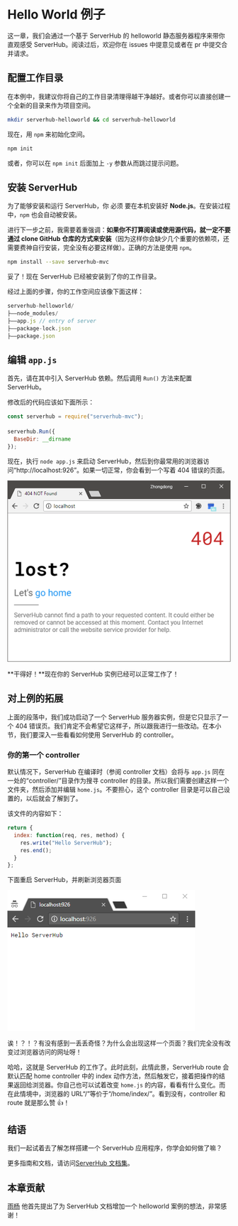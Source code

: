 # Hello World 例子

这一章，我们会通过一个基于 ServerHub 的 helloworld 静态服务器程序来带你直观感受 ServerHub。阅读过后，欢迎你在 issues 中提意见或者在 pr 中提交合并请求。

## 配置工作目录

在本例中，我建议你将自己的工作目录清理得越干净越好。或者你可以直接创建一个全新的目录来作为项目空间。

```bash
mkdir serverhub-helloworld && cd serverhub-helloworld
```

现在，用 `npm` 来初始化空间。

```bash
npm init
```

或者，你可以在 `npm init` 后面加上 `-y` 参数从而跳过提示问题。

## 安装 ServerHub

为了能够安装和运行 ServerHub，你 必须 要在本机安装好 **Node.js**。在安装过程中，`npm` 也会自动被安装。

进行下一步之前，我需要着重强调：**如果你不打算阅读或使用源代码，就一定不要通过 clone GitHub 仓库的方式来安装**（因为这样你会缺少几个重要的依赖项，还需要费神自行安装，完全没有必要这样做）。正确的方法是使用 `npm`。

```bash
npm install --save serverhub-mvc
```

妥了！现在 ServerHub 已经被安装到了你的工作目录。

经过上面的步骤，你的工作空间应该像下面这样：

```js
serverhub-helloworld/
├——node_modules/
├——app.js // entry of server
├——package-lock.json
├——package.json
```

## 编辑 `app.js`

首先，请在其中引入 ServerHub 依赖。然后调用 `Run()` 方法来配置 ServerHub。

修改后的代码应该如下面所示：

```js
const serverhub = require("serverhub-mvc");

serverhub.Run({
  BaseDir: __dirname
});
```

现在，执行 `node app.js` 来启动 ServerHub，然后到你最常用的浏览器访问“http://localhost:926”。如果一切正常，你会看到一个写着 404 错误的页面。

![404](/assets/helloworld-404.png)

**干得好！**现在你的 ServerHub 实例已经可以正常工作了！

## 对上例的拓展

上面的段落中，我们成功启动了一个 ServerHub 服务器实例，但是它只显示了一个 404 错误页。我们肯定不会希望它这样子，所以跟我进行一些改动。在本小节，我们要深入一些看看如何使用 ServerHub 的 controller。

### 你的第一个 controller

默认情况下，ServerHub 在编译时（参阅 controller 文档）会将与 `app.js` 同在一处的“controller/”目录作为搜寻 controller 的目录。所以我们需要创建这样一个文件夹，然后添加并编辑 `home.js`。不要担心，这个 controller 目录是可以自己设置的，以后就会了解到了。

该文件的内容如下：

```js
return {
  index: function(req, res, method) {
    res.write("Hello ServerHub");
    res.end();
  }
};
```

下面重启 ServerHub，并刷新浏览器页面

![helloworld-controller](/assets/helloworld-controller.png)

诶！？！？有没有感到一丢丢奇怪？为什么会出现这样一个页面？我们完全没有改变过浏览器访问的网址呀！

哈哈，这就是 ServerHub 的工作了。此时此刻，此情此景，ServerHub route 会默认匹配 home controller 中的 index 动作方法，然后触发它，接着把操作的结果返回给浏览器。你自己也可以试着改变 `home.js` 的内容，看看有什么变化。而在此情境中，浏览器的 URL“/”等价于“/home/index/”。看到没有，controller 和 route 就是那么赞 👍！

## 结语

我们一起试着去了解怎样搭建一个 ServerHub 应用程序，你学会如何做了嘛？

更多指南和文档，请访问[ServerHub 文档集](/zh/documention)。

## 本章贡献

[雨杨](https://github.com/maoyuyang) 他首先提出了为 ServerHub 文档增加一个 helloworld 案例的想法，非常感谢！
